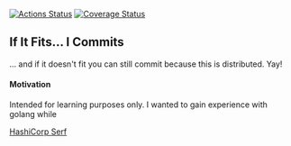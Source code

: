 [![Actions Status](https://github.com/idclark/go101-rest-api/workflows/Test/badge.svg)](https://github.com/idclark/go101-rest-api/actions)
[![Coverage Status](https://coveralls.io/repos/github/jandelgado/golang-ci-template-github-actions/badge.svg?branch=main)](https://coveralls.io/github/jandelgado/golang-ci-template-github-actions?branch=main)
## If It Fits... I Commits 
... and if it doesn't fit you can still commit because this is distributed. Yay!


#### Motivation
Intended for learning purposes only. I wanted to gain experience with golang while 

[HashiCorp Serf](https://www.serf.io/intro/index.html)

